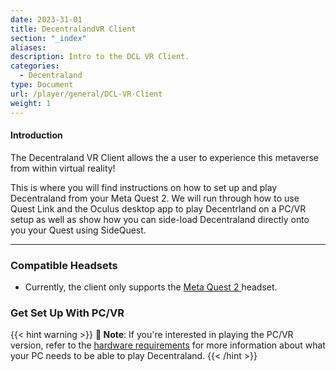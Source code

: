 ```yaml
---
date: 2023-31-01
title: DecentralandVR Client
section: "_index"
aliases:
description: Intro to the DCL VR Client.
categories:
  - Decentraland
type: Document
url: /player/general/DCL-VR-Client
weight: 1
---
```


#### Introduction
The Decentraland VR Client allows the a user to experience this metaverse from within virtual reality! 

This is where you will find instructions on how to set up and play Decentraland from your Meta Quest 2. We will run through how to use Quest Link and the Oculus desktop app to play Decentrland on a PC/VR setup as well as show how you can side-load Decentraland directly onto you your Quest using SideQuest.

---

### **Compatible Headsets**

- Currently, the client only supports the <u> Meta Quest 2 </u> headset.

### **Get Set Up With PC/VR**

{{< hint warning >}}
**📔 Note**: If you're interested in playing the PC/VR version, refer to the [hardware requirements](https://docs.decentraland.org/player/general/hardware-requirements/) for more information about what your PC needs to be able to play Decentraland.
{{< /hint >}}
 
